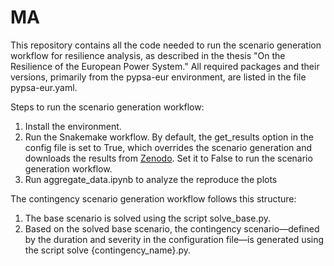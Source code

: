 # MA
This repository contains all the code needed to run the scenario generation workflow for resilience analysis, as described in the thesis "On the Resilience of the European Power System." All required packages and their versions, primarily from the pypsa-eur environment, are listed in the file pypsa-eur.yaml.

Steps to run the scenario generation workflow:

1. Install the environment.
2. Run the Snakemake workflow. By default, the get_results option in the config file is set to True, which overrides the scenario generation and downloads the results from [Zenodo](https://zenodo.org/records/13619460). Set it to False to run the scenario generation workflow.
3. Run aggregate_data.ipynb to analyze the reproduce the plots

The contingency scenario generation workflow follows this structure:

1. The base scenario is solved using the script solve_base.py.
2. Based on the solved base scenario, the contingency scenario—defined by the duration and severity in the configuration file—is generated using the script solve {contingency_name}.py.